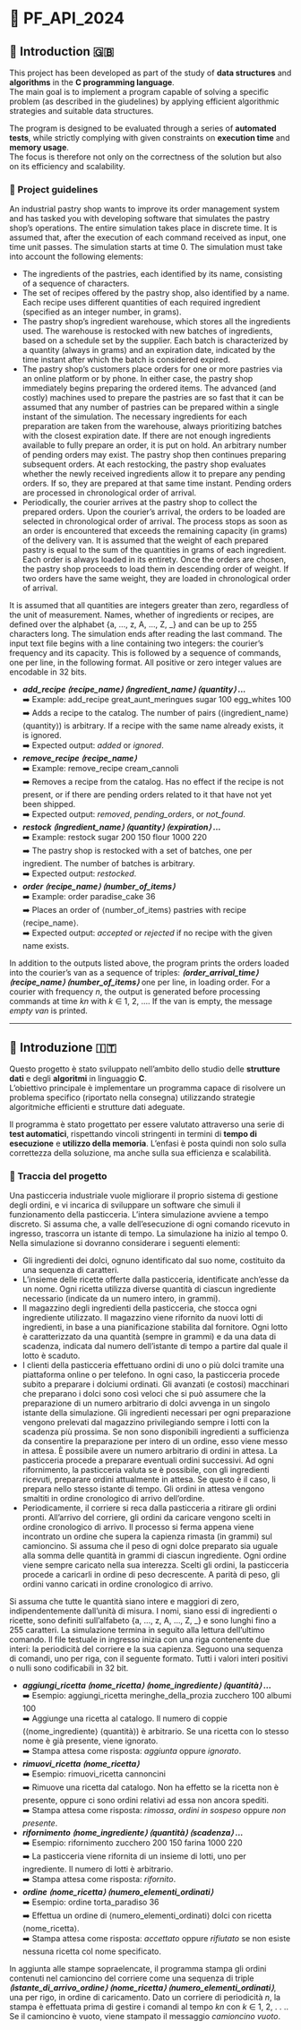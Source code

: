 # 🍰 PF_API_2024

## 📖 Introduction 🇬🇧

This project has been developed as part of the study of **data structures** and **algorithms** in the **C programming language**.  
The main goal is to implement a program capable of solving a specific problem (as described in the giudelines) by applying efficient algorithmic strategies and suitable data structures.  

The program is designed to be evaluated through a series of **automated tests**, while strictly complying with given constraints on **execution time** and **memory usage**.  
The focus is therefore not only on the correctness of the solution but also on its efficiency and scalability.  

### 📌 Project guidelines

An industrial pastry shop wants to improve its order management system and has tasked you with developing software that simulates the pastry shop’s operations. The entire simulation takes place in discrete time. It is assumed that, after the execution of each command received as input, one time unit passes. The simulation starts at time 0. The simulation must take into account the following elements:

* The ingredients of the pastries, each identified by its name, consisting of a sequence of characters.
* The set of recipes offered by the pastry shop, also identified by a name. Each recipe uses different quantities of each required ingredient (specified as an integer number, in grams).
* The pastry shop’s ingredient warehouse, which stores all the ingredients used. The warehouse is restocked with new batches of ingredients, based on a schedule set by the supplier. Each batch is characterized by a quantity (always in grams) and an expiration date, indicated by the time instant after which the batch is considered expired.
* The pastry shop’s customers place orders for one or more pastries via an online platform or by phone. In either case, the pastry shop immediately begins preparing the ordered items. The advanced (and costly) machines used to prepare the pastries are so fast that it can be assumed that any number of pastries can be prepared within a single instant of the simulation. The necessary ingredients for each preparation are taken from the warehouse, always prioritizing batches with the closest expiration date.
If there are not enough ingredients available to fully prepare an order, it is put on hold. An arbitrary number of pending orders may exist. The pastry shop then continues preparing subsequent orders. At each restocking, the pastry shop evaluates whether the newly received ingredients allow it to prepare any pending orders. If so, they are prepared at that same time instant. Pending orders are processed in chronological order of arrival.
* Periodically, the courier arrives at the pastry shop to collect the prepared orders. Upon the courier’s arrival, the orders to be loaded are selected in chronological order of arrival. The process stops as soon as an order is encountered that exceeds the remaining capacity (in grams) of the delivery van. It is assumed that the weight of each prepared pastry is equal to the sum of the quantities in grams of each ingredient. Each order is always loaded in its entirety. Once the orders are chosen, the pastry shop proceeds to load them in descending order of weight. If two orders have the same weight, they are loaded in chronological order of arrival.

It is assumed that all quantities are integers greater than zero, regardless of the unit of measurement. Names, whether of ingredients or recipes, are defined over the alphabet {a, ..., z, A, ..., Z, _} and can be up to 255 characters long. The simulation ends after reading the last command.
The input text file begins with a line containing two integers: the courier’s frequency and its capacity. This is followed by a sequence of commands, one per line, in the following format. All positive or zero integer values are encodable in 32 bits.

* ___add_recipe ⟨recipe_name⟩ ⟨ingredient_name⟩ ⟨quantity⟩ ...___  
➡️ Example: add_recipe great_aunt_meringues sugar 100 egg_whites 100  
➡️ Adds a recipe to the catalog. The number of pairs (⟨ingredient_name⟩ ⟨quantity⟩) is arbitrary. If a recipe with the same name already exists, it is ignored.  
➡️ Expected output: _added_ or _ignored_.  
* ___remove_recipe ⟨recipe_name⟩___  
➡️ Example: remove_recipe cream_cannoli  
➡️ Removes a recipe from the catalog. Has no effect if the recipe is not present, or if there are pending orders related to it that have not yet been shipped.  
➡️ Expected output: _removed_, _pending_orders_, or _not_found_.  
* ___restock ⟨ingredient_name⟩ ⟨quantity⟩ ⟨expiration⟩ ...___  
➡️ Example: restock sugar 200 150 flour 1000 220  
➡️ The pastry shop is restocked with a set of batches, one per ingredient. The number of batches is arbitrary.  
➡️ Expected output: _restocked_.  
* ___order ⟨recipe_name⟩ ⟨number_of_items⟩___  
➡️ Example: order paradise_cake 36  
➡️ Places an order of ⟨number_of_items⟩ pastries with recipe ⟨recipe_name⟩.  
➡️ Expected output: _accepted_ or _rejected_ if no recipe with the given name exists.  

In addition to the outputs listed above, the program prints the orders loaded into the courier’s van as a sequence of triples: ___⟨order_arrival_time⟩ ⟨recipe_name⟩ ⟨number_of_items⟩___
one per line, in loading order. For a courier with frequency _n_, the output is generated before processing commands at time _kn_ with _k_ ∈ 1, 2, .... If the van is empty, the message _empty van_ is printed.

---

## 📖 Introduzione 🇮🇹

Questo progetto è stato sviluppato nell’ambito dello studio delle **strutture dati** e degli **algoritmi** in linguaggio **C**.   
L’obiettivo principale è implementare un programma capace di risolvere un problema specifico (riportato nella consegna) utilizzando strategie algoritmiche efficienti e strutture dati adeguate.  

Il programma è stato progettato per essere valutato attraverso una serie di **test automatici**, rispettando vincoli stringenti in termini di **tempo di esecuzione** e **utilizzo della memoria**. L’enfasi è posta quindi non solo sulla correttezza della soluzione, ma anche sulla sua efficienza e scalabilità.

### 📌 Traccia del progetto

Una pasticceria industriale vuole migliorare il proprio sistema di gestione degli ordini, e vi incarica di sviluppare un software che simuli il funzionamento della pasticceria. L’intera simulazione avviene a tempo discreto. Si assuma che, a valle dell’esecuzione di ogni comando ricevuto in ingresso, trascorra un istante di tempo. La simulazione ha inizio al tempo 0. Nella simulazione si dovranno considerare i seguenti elementi:

* Gli ingredienti dei dolci, ognuno identificato dal suo nome, costituito da una sequenza di caratteri.
* L’insieme delle ricette offerte dalla pasticceria, identificate anch’esse da un nome. Ogni ricetta utilizza diverse quantità di ciascun ingrediente necessario (indicate da un numero intero, in grammi).
* Il magazzino degli ingredienti della pasticceria, che stocca ogni ingrediente utilizzato. Il magazzino viene rifornito da nuovi lotti di ingredienti, in base a una pianificazione stabilita dal fornitore. Ogni lotto è caratterizzato da una quantità (sempre in grammi) e da una data di scadenza, indicata dal numero dell’istante di tempo a partire dal quale il lotto è scaduto.
* I clienti della pasticceria effettuano ordini di uno o più dolci tramite una piattaforma online o per telefono. In ogni caso, la pasticceria procede subito a preparare i dolciumi ordinati. Gli avanzati (e costosi) macchinari che preparano i dolci sono così veloci che si può assumere che la preparazione di un numero arbitrario di dolci avvenga in un singolo istante della simulazione. Gli ingredienti necessari per ogni preparazione vengono prelevati dal magazzino privilegiando sempre i lotti con la scadenza più prossima. Se non sono disponibili ingredienti a sufficienza da consentire la preparazione per intero di un ordine, esso viene messo in attesa. È possibile avere un numero arbitrario di ordini in attesa. La pasticceria procede a preparare eventuali ordini successivi. Ad ogni rifornimento, la pasticceria valuta se è possibile, con gli ingredienti ricevuti, preparare ordini attualmente in attesa. Se questo è il caso, li prepara nello stesso istante di tempo. Gli ordini in attesa vengono smaltiti in ordine cronologico di arrivo dell’ordine.
* Periodicamente, il corriere si reca dalla pasticceria a ritirare gli ordini pronti. All’arrivo del corriere, gli ordini da caricare vengono scelti in ordine cronologico di arrivo. Il processo si ferma appena viene incontrato un ordine che supera la capienza rimasta (in grammi) sul camioncino. Si assuma che il peso di ogni dolce preparato sia uguale alla somma delle quantità in grammi di ciascun ingrediente. Ogni ordine viene sempre caricato nella sua interezza. Scelti gli ordini, la pasticceria procede a caricarli in ordine di peso decrescente. A parità di peso, gli ordini vanno caricati in ordine cronologico di arrivo.

Si assuma che tutte le quantità siano intere e maggiori di zero, indipendentemente dall’unità di misura. I nomi, siano essi di ingredienti o ricette, sono definiti sull’alfabeto {a, ..., z, A, ..., Z, _} e sono lunghi fino a 255 caratteri. La simulazione termina in seguito alla lettura dell’ultimo comando. Il file testuale in ingresso inizia con una riga contenente due interi: la periodicità del corriere e la sua capienza. Seguono una sequenza di comandi, uno per riga, con il seguente formato. Tutti i valori interi positivi o nulli sono codificabili in 32 bit.

* ___aggiungi_ricetta ⟨nome_ricetta⟩ ⟨nome_ingrediente⟩ ⟨quantità⟩ ...___  
➡️ Esempio: aggiungi_ricetta meringhe_della_prozia zucchero 100 albumi 100  
➡️ Aggiunge una ricetta al catalogo. Il numero di coppie (⟨nome_ingrediente⟩ ⟨quantità⟩) è arbitrario. Se una ricetta con lo stesso nome è già presente, viene ignorato.  
➡️ Stampa attesa come risposta: _aggiunta_ oppure _ignorato_.  
* ___rimuovi_ricetta ⟨nome_ricetta⟩___  
➡️ Esempio: rimuovi_ricetta cannoncini  
➡️ Rimuove una ricetta dal catalogo. Non ha effetto se la ricetta non è presente, oppure ci sono ordini relativi ad essa non ancora spediti.  
➡️ Stampa attesa come risposta: _rimossa_, _ordini in sospeso_ oppure _non presente_.  
* ___rifornimento ⟨nome_ingrediente⟩ ⟨quantità⟩ ⟨scadenza⟩ ...___  
➡️ Esempio: rifornimento zucchero 200 150 farina 1000 220  
➡️ La pasticceria viene rifornita di un insieme di lotti, uno per ingrediente. Il numero di lotti è arbitrario.  
➡️ Stampa attesa come risposta: _rifornito_.  
* ___ordine ⟨nome_ricetta⟩ ⟨numero_elementi_ordinati⟩___  
➡️ Esempio: ordine torta_paradiso 36  
➡️ Effettua un ordine di ⟨numero_elementi_ordinati⟩ dolci con ricetta ⟨nome_ricetta⟩.  
➡️ Stampa attesa come risposta: _accettato_ oppure _rifiutato_ se non esiste nessuna ricetta col nome specificato.

In aggiunta alle stampe sopraelencate, il programma stampa gli ordini contenuti nel camioncino del corriere come una sequenza di triple ___⟨istante_di_arrivo_ordine⟩ ⟨nome_ricetta⟩ ⟨numero_elementi_ordinati⟩___, una per rigo, in ordine di caricamento. Dato un corriere di periodicità _n_, la stampa è effettuata prima di gestire i comandi al tempo _kn_ con _k_ ∈ 1, 2, . . .. Se il camioncino è vuoto, viene stampato il messaggio _camioncino vuoto_.
